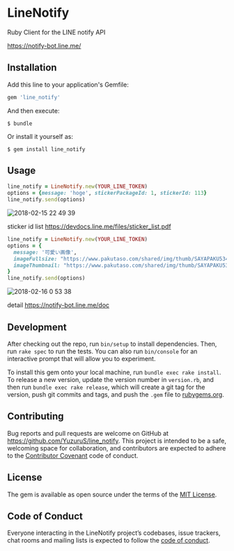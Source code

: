 # LineNotify

Ruby Client for the LINE notify API 

https://notify-bot.line.me/

## Installation

Add this line to your application's Gemfile:

```ruby
gem 'line_notify'
```

And then execute:

    $ bundle

Or install it yourself as:

    $ gem install line_notify

## Usage

```ruby
line_notify = LineNotify.new(YOUR_LINE_TOKEN)
options = {message: 'hoge', stickerPackageId: 1, stickerId: 113}
line_notify.send(options)

```

![2018-02-15 22 49 39](https://user-images.githubusercontent.com/1485195/36259741-8f132972-12a2-11e8-9469-b205310709b3.png)

sticker id list
https://devdocs.line.me/files/sticker_list.pdf

```ruby
line_notify = LineNotify.new(YOUR_LINE_TOKEN)
options = {
  message: '可愛い画像',
  imageFullsize: "https://www.pakutaso.com/shared/img/thumb/SAYAPAKU5347_TP_V4.jpg",
  imageThumbnail: "https://www.pakutaso.com/shared/img/thumb/SAYAPAKU5347_TP_V.jpg"
}
line_notify.send(options)
```

![2018-02-16 0 53 38](https://user-images.githubusercontent.com/1485195/36266096-0ece0310-12b4-11e8-9b7e-67af11dadf9f.png)


detail
https://notify-bot.line.me/doc

## Development

After checking out the repo, run `bin/setup` to install dependencies. Then, run `rake spec` to run the tests. You can also run `bin/console` for an interactive prompt that will allow you to experiment.

To install this gem onto your local machine, run `bundle exec rake install`. To release a new version, update the version number in `version.rb`, and then run `bundle exec rake release`, which will create a git tag for the version, push git commits and tags, and push the `.gem` file to [rubygems.org](https://rubygems.org).

## Contributing

Bug reports and pull requests are welcome on GitHub at https://github.com/YuzuruS/line_notify. This project is intended to be a safe, welcoming space for collaboration, and contributors are expected to adhere to the [Contributor Covenant](http://contributor-covenant.org) code of conduct.

## License

The gem is available as open source under the terms of the [MIT License](https://opensource.org/licenses/MIT).

## Code of Conduct

Everyone interacting in the LineNotify project’s codebases, issue trackers, chat rooms and mailing lists is expected to follow the [code of conduct](https://github.com/YuzuruS/line_notify/blob/master/CODE_OF_CONDUCT.md).
